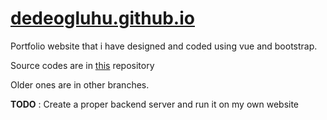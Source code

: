 # [dedeogluhu.github.io](https://dedeogluhu.github.io/)

Portfolio website that i have designed and coded using vue and bootstrap. 

Source codes are in [this](https://github.com/dedeogluhu/new-portfolio/tree/master) repository

Older ones are in other branches.

**TODO** : 
  Create a proper backend server and run it on my own website
